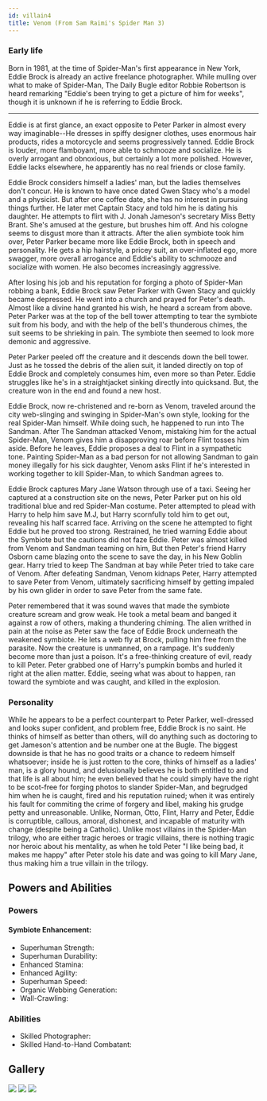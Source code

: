 ```yaml
---
id: villain4
title: Venom (From Sam Raimi's Spider Man 3)
---
```


### Early life
Born in 1981, at the time of Spider-Man's first appearance in New York, Eddie Brock is already an active freelance photographer. While mulling over what to make of Spider-Man, The Daily Bugle editor Robbie Robertson is heard remarking "Eddie's been trying to get a picture of him for weeks", though it is unknown if he is referring to Eddie Brock.

---
Eddie is at first glance, an exact opposite to Peter Parker in almost every way imaginable--He dresses in spiffy designer clothes, uses enormous hair products, rides a motorcycle and seems progressively tanned. Eddie Brock is louder, more flamboyant, more able to schmooze and socialize. He is overly arrogant and obnoxious, but certainly a lot more polished. However, Eddie lacks elsewhere, he apparently has no real friends or close family.

Eddie Brock considers himself a ladies' man, but the ladies themselves don't concur. He is known to have once dated Gwen Stacy who's a model and a physicist. But after one coffee date, she has no interest in pursuing things further. He later met Captain Stacy and told him he is dating his daughter. He attempts to flirt with J. Jonah Jameson's secretary Miss Betty Brant. She's amused at the gesture, but brushes him off. And his cologne seems to disgust more than it attracts. After the alien symbiote took him over, Peter Parker became more like Eddie Brock, both in speech and personality. He gets a hip hairstyle, a pricey suit, an over-inflated ego, more swagger, more overall arrogance and Eddie's ability to schmooze and socialize with women. He also becomes increasingly aggressive.

After losing his job and his reputation for forging a photo of Spider-Man robbing a bank, Eddie Brock saw Peter Parker with Gwen Stacy and quickly became depressed. He went into a church and prayed for Peter's death. Almost like a divine hand granted his wish, he heard a scream from above. Peter Parker was at the top of the bell tower attempting to tear the symbiote suit from his body, and with the help of the bell's thunderous chimes, the suit seems to be shrieking in pain. The symbiote then seemed to look more demonic and aggressive.

Peter Parker peeled off the creature and it descends down the bell tower. Just as he tossed the debris of the alien suit, it landed directly on top of Eddie Brock and completely consumes him, even more so than Peter. Eddie struggles like he's in a straightjacket sinking directly into quicksand. But, the creature won in the end and found a new host.

Eddie Brock, now re-christened and re-born as Venom, traveled around the city web-slinging and swinging in Spider-Man's own style, looking for the real Spider-Man himself. While doing such, he happened to run into The Sandman. After The Sandman attacked Venom, mistaking him for the actual Spider-Man, Venom gives him a disapproving roar before Flint tosses him aside. Before he leaves, Eddie proposes a deal to Flint in a sympathetic tone. Painting Spider-Man as a bad person for not allowing Sandman to gain money illegally for his sick daughter, Venom asks Flint if he's interested in working together to kill Spider-Man, to which Sandman agrees to.

Eddie Brock captures Mary Jane Watson through use of a taxi. Seeing her captured at a construction site on the news, Peter Parker put on his old traditional blue and red Spider-Man costume. Peter attempted to plead with Harry to help him save M.J, but Harry scornfully told him to get out, revealing his half scarred face. Arriving on the scene he attempted to fight Eddie but he proved too strong. Restrained, he tried warning Eddie about the Symbiote but the cautions did not faze Eddie. Peter was almost killed from Venom and Sandman teaming on him, But then Peter's friend Harry Osborn came blazing onto the scene to save the day, in his New Goblin gear. Harry tried to keep The Sandman at bay while Peter tried to take care of Venom. After defeating Sandman, Venom kidnaps Peter, Harry attempted to save Peter from Venom, ultimately sacrificing himself by getting impaled by his own glider in order to save Peter from the same fate.

Peter remembered that it was sound waves that made the symbiote creature scream and grow weak. He took a metal beam and banged it against a row of others, making a thundering chiming. The alien writhed in pain at the noise as Peter saw the face of Eddie Brock underneath the weakened symbiote. He lets a web fly at Brock, pulling him free from the parasite. Now the creature is unmanned, on a rampage. It's suddenly become more than just a poison. It's a free-thinking creature of evil, ready to kill Peter. Peter grabbed one of Harry's pumpkin bombs and hurled it right at the alien matter. Eddie, seeing what was about to happen, ran toward the symbiote and was caught, and killed in the explosion.

### Personality
While he appears to be a perfect counterpart to Peter Parker, well-dressed and looks super confident, and problem free, Eddie Brock is no saint. He thinks of himself as better than others, will do anything such as doctoring to get Jameson's attention and be number one at the Bugle. The biggest downside is that he has no good traits or a chance to redeem himself whatsoever; inside he is just rotten to the core, thinks of himself as a ladies' man, is a glory hound, and delusionally believes he is both entitled to and that life is all about him; he even believed that he could simply have the right to be scot-free for forging photos to slander Spider-Man, and begrudged him when he is caught, fired and his reputation ruined; when it was entirely his fault for commiting the crime of forgery and libel, making his grudge petty and unreasonable. Unlike, Norman, Otto, Flint, Harry and Peter, Eddie is corruptible, callous, amoral, dishonest, and incapable of maturity with change (despite being a Catholic). Unlike most villains in the Spider-Man trilogy, who are either tragic heroes or tragic villains, there is nothing tragic nor heroic about his mentality, as when he told Peter "I like being bad, it makes me happy" after Peter stole his date and was going to kill Mary Jane, thus making him a true villain in the trilogy.

## Powers and Abilities
### Powers
#### Symbiote Enhancement:
- Superhuman Strength:
- Superhuman Durability:
- Enhanced Stamina:
- Enhanced Agility:
- Superhuman Speed:
- Organic Webbing Generation:
- Wall-Crawling:

### Abilities
- Skilled Photographer:
- Skilled Hand-to-Hand Combatant:

## Gallery

![](https://i.guim.co.uk/img/media/2aaf860b72839ffaaba679a710d5341a3acd5dc2/94_0_553_332/master/553.jpg?width=465&quality=45&auto=format&fit=max&dpr=2&s=402b9a290df5d3dd5dac1c67043bae38) ![](https://sportshub.cbsistatic.com/i/2021/03/18/e671f8d7-de89-45e9-8e04-a74d36b25a2f/venom-spider-man-3-1227688.jpg) ![](https://smallthings.fr/wp-content/uploads/2017/03/venom-1210x642.png)
